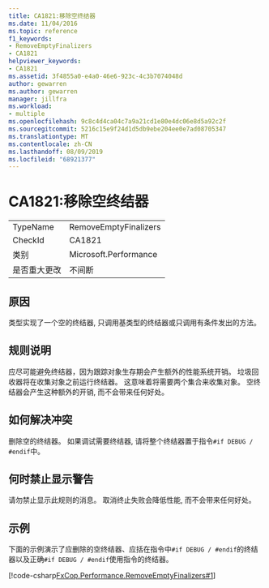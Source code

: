 ```yaml
---
title: CA1821:移除空终结器
ms.date: 11/04/2016
ms.topic: reference
f1_keywords:
- RemoveEmptyFinalizers
- CA1821
helpviewer_keywords:
- CA1821
ms.assetid: 3f4855a0-e4a0-46e6-923c-4c3b7074048d
author: gewarren
ms.author: gewarren
manager: jillfra
ms.workload:
- multiple
ms.openlocfilehash: 9c8c4d4ca04c7a9a21cd1e80e4dc06e8d5a92c2f
ms.sourcegitcommit: 5216c15e9f24d1d5db9ebe204ee0e7ad08705347
ms.translationtype: MT
ms.contentlocale: zh-CN
ms.lasthandoff: 08/09/2019
ms.locfileid: "68921377"
---
```

# <a name="ca1821-remove-empty-finalizers"></a>CA1821:移除空终结器

|||
|-|-|
|TypeName|RemoveEmptyFinalizers|
|CheckId|CA1821|
|类别|Microsoft.Performance|
|是否重大更改|不间断|

## <a name="cause"></a>原因
类型实现了一个空的终结器, 只调用基类型的终结器或只调用有条件发出的方法。

## <a name="rule-description"></a>规则说明
应尽可能避免终结器，因为跟踪对象生存期会产生额外的性能系统开销。 垃圾回收器将在收集对象之前运行终结器。 这意味着将需要两个集合来收集对象。 空终结器会产生这种额外的开销, 而不会带来任何好处。

## <a name="how-to-fix-violations"></a>如何解决冲突
删除空的终结器。 如果调试需要终结器, 请将整个终结器置于指令`#if DEBUG / #endif`中。

## <a name="when-to-suppress-warnings"></a>何时禁止显示警告
请勿禁止显示此规则的消息。 取消终止失败会降低性能, 而不会带来任何好处。

## <a name="example"></a>示例
下面的示例演示了应删除的空终结器、应括在指令中`#if DEBUG / #endif`的终结器以及正确`#if DEBUG / #endif`使用指令的终结器。

[!code-csharp[FxCop.Performance.RemoveEmptyFinalizers#1](../code-quality/codesnippet/CSharp/ca1821-remove-empty-finalizers_1.cs)]